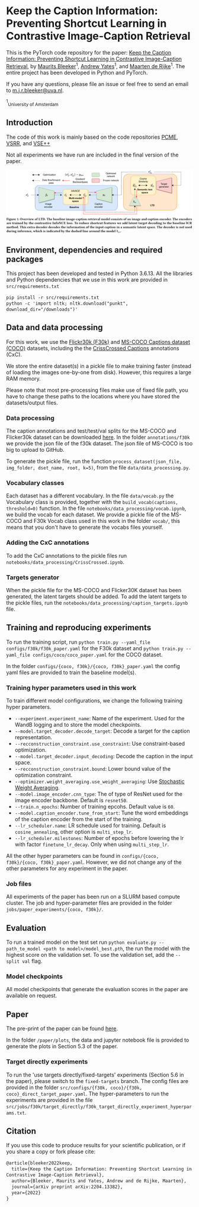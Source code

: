 # Keep the Caption Information: Preventing Shortcut Learning in Contrastive Image-Caption Retrieval

This is the PyTorch code repository for the paper: [Keep the Caption Information: Preventing Shortcut Learning in Contrastive Image-Caption Retrieval](https://arxiv.org/abs/2204.13382), by [Maurits Bleeker](https://mauritsbleeker.github.io)<sup>1</sup>, [Andrew Yates](https://andrewyates.net)<sup>1</sup>, and [Maarten de Rijke](https://staff.fnwi.uva.nl/m.derijke/)<sup>1</sup>.
The entire project has been developed in Python and PyTorch.

If you have any questions, please file an issue or feel free to send an email to m.j.r.bleeker@uva.nl.

<sup>1</sup><sub>University of Amsterdam</sub>

## Introduction

The code of this work is mainly based on the code repositories [PCME](https://github.com/naver-ai/pcme), [VSRR](https://github.com/KunpengLi1994/VSRN), and [VSE++](https://github.com/fartashf/vsepp)  

Not all experiments we have run are included in the final version of the paper.

![alt text](paper/images/overview.png)

## Environment, dependencies and required packages

This project has been developed and tested in Python 3.6.13.
All the libraries and Python dependencies that we use in this work are provided in `src/requirements.txt`

```
pip install -r src/requirements.txt
python -c 'import nltk; nltk.download("punkt", download_dir="/downloads")'
```
 
## Data and data processing

For this work, we use the [Flickr30k (F30k)](https://shannon.cs.illinois.edu/DenotationGraph/) and [MS-COCO Captions dataset (COCO)](https://github.com/tylin/coco-caption) datasets, including the the [CrissCrossed Captions](https://github.com/google-research-datasets/Crisscrossed-Captions) annotations (CxC).

We store the entire dataset(s) in a pickle file to make training faster (instead of loading the images one-by-one from disk). However, this requires a large RAM memory.

Please note that most pre-processing files make use of fixed file path, you have to change these paths to the locations where you have stored the datasets/output files. 

### Data processing

The caption annotations and test/test/val splits for the MS-COCO and Flicker30k dataset can be downloaded [here](http://cs.stanford.edu/people/karpathy/deepimagesent/caption_datasets.zip).
In the folder `annotations/f30k` we provide the json file of the f30k dataset. The json file of MS-COCO is too big to upload to GitHub. 

To generate the pickle file, run the function `process_dataset(json_file, img_folder, dset_name, root, k=5)`,  from the file `data/data_processing.py`.    

### Vocabulary classes 

Each dataset has a different vocabulary. In the file `data/vocab.py` the Vocabulary class is provided, together with the `build_vocab(captions, threshold=0)` function. 
In the file `notebooks/data_processing/vocab.ipynb`, we build the vocab for each dataset.
We provide a pickle file of the MS-COCO and F30k Vocab class used in this work in the folder `vocab/`, this means that you don't have to generate the vocabs files yourself.

### Adding the CxC annotations

To add the CxC annotations to the pickle files run `notebooks/data_processing/CrissCrossed.ipynb`.

### Targets generator

When the pickle file for the MS-COCO and Flicker30K dataset has been generated, the latent targets should be added.
To add the latent targets to the pickle files, run the `notebooks/data_processing/caption_targets.ipynb` file.

## Training and reproducing experiments 

To run the training script, run `python train.py --yaml_file configs/f30k/f30k_paper.yaml` for the F30k dataset and
`python train.py --yaml_file configs/coco/coco_paper.yaml` for the COCO dataset.

In the folder `configs/{coco, f30k}/{coco, f30k}_paper.yaml` the config yaml files are provided to train the baseline model(s). 

### Training hyper parameters used in this work

To train different model configurations, we change the following training hyper parameters.
 
- `--experiment.experiment_name`: Name of the experiment. Used for the WandB logging and to store the model checkpoints.
- `--model.target_decoder.decode_target`: Decode a target for the caption representation.
- `--recconstruction_constraint.use_constraint`:  Use constraint-based optimization.
- `--model.target_decoder.input_decoding`: Decode the caption in the input space.
- `--recconstruction_constraint.bound`: Lower bound value of the optimization constraint. 
- `--optimizer.weight_averaging.use_weight_averaging`: Use [Stochastic Weight Averaging](https://pytorch.org/blog/stochastic-weight-averaging-in-pytorch/). 
- `--model.image_encoder.cnn_type`: The of type of ResNet used for the image encoder backbone. Default is `resnet50`.
- `--train.n_epochs`: Number of training epcohs. Default value is `60`.
- `--model.caption_encoder.tune_from_start`: Tune the word embeddings of the caption encoder from the start of the training.
- `--lr_scheduler.name`: LR schedule used for training. Default is `cosine_annealing`, other option is `multi_step_lr`.
- `--lr_scheduler.milestones`: Number of epochs before lowering the lr with factor `finetune_lr_decay`. Only when using `multi_step_lr`.

All the other hyper parameters can be found in `configs/{coco, f30k}/{coco, f30k}_paper.yaml`. However, we did not change any of the other parameters for any experiment in the paper.

### Job files

All experiments of the paper has been run on a SLURM based compute cluster.
The job and hyper-parameter files are provided in the folder `jobs/paper_experiments/{coco, f30k}/`.

## Evaluation

To run a trained model on the test set run `python evaluate.py --path_to_model <path to model>/model_best.pth`, the run the model with the highest score on the validation set.
To use the validation set, add the `--split val` flag. 

### Model checkpoints

All model checkpoints that generate the evaluation scores in the paper are available on request.

## Paper 

The pre-print of the paper can be found [here](https://arxiv.org/abs/2204.13382). 

In the folder `/paper/plots`, the data and jupyter notebook file is provided to generate the plots in Section 5.3 of the paper.

### Target directly experiments

To run the 'use targets directly/fixed-targets' experiments (Section 5.6 in the paper), please switch to the `fixed-targets` branch. 
The config files are provided in the folder `src/configs/{f30k, coco}/{f30k, coco}_direct_target_paper.yaml`.
The hyper-parameters to run the experiments are provided in the file `src/jobs/f30k/target_directly/f30k_target_directly_experiment_hyperparams.txt`.

## Citation

If you use this code to produce results for your scientific publication, or if you share a copy or fork please cite:

```
@article{bleeker2022keep,
  title={Keep the Caption Information: Preventing Shortcut Learning in Contrastive Image-Caption Retrieval},
  author={Bleeker, Maurits and Yates, Andrew and de Rijke, Maarten},
  journal={arXiv preprint arXiv:2204.13382},
  year={2022}
}
```
